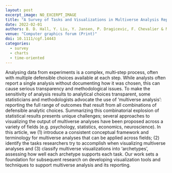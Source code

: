 ```yaml
---
layout: post
excerpt_image: NO_EXCERPT_IMAGE
title: "A Survey of Tasks and Visualizations in Multiverse Analysis Reports"
date: 2022-02-01
authors: B. D. Hall, Y. Liu, Y. Jansen, P. Dragicevic, F. Chevalier & M. Kay
venue: "Computer graphics forum (Print)"
doi: 10.1111/cgf.14443
categories:
  - survey
  - charts
  - time-oriented
---
```

Analysing data from experiments is a complex, multi‐step process, often with multiple defensible choices available at each step. While analysts often report a single analysis without documenting how it was chosen, this can cause serious transparency and methodological issues. To make the sensitivity of analysis results to analytical choices transparent, some statisticians and methodologists advocate the use of ‘multiverse analysis’: reporting the full range of outcomes that result from all combinations of defensible analytic choices. Summarizing this combinatorial explosion of statistical results presents unique challenges; several approaches to visualizing the output of multiverse analyses have been proposed across a variety of fields (e.g. psychology, statistics, economics, neuroscience). In this article, we (1) introduce a consistent conceptual framework and terminology for multiverse analyses that can be applied across fields; (2) identify the tasks researchers try to accomplish when visualizing multiverse analyses and (3) classify multiverse visualizations into ‘archetypes’, assessing how well each archetype supports each task. Our work sets a foundation for subsequent research on developing visualization tools and techniques to support multiverse analysis and its reporting.
